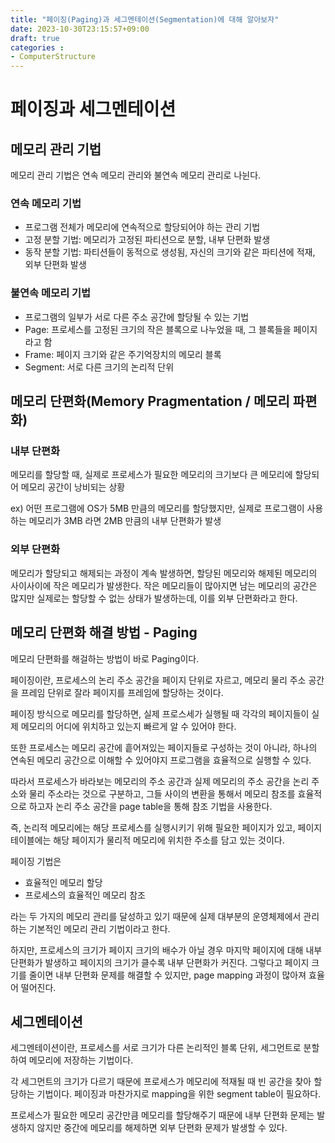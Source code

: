 ```yaml
---
title: "페이징(Paging)과 세그멘테이션(Segmentation)에 대해 알아보자"
date: 2023-10-30T23:15:57+09:00
draft: true
categories :
- ComputerStructure
---
```


# 페이징과 세그멘테이션
## 메모리 관리 기법
메모리 관리 기법은 연속 메모리 관리와 불연속 메모리 관리로 나뉜다.

### 연속 메모리 기법
- 프로그램 전체가 메모리에 연속적으로 할당되어야 하는 관리 기법
- 고정 분할 기법: 메모리가 고정된 파티션으로 분할, 내부 단편화 발생
- 동작 분할 기법: 파티션들이 동적으로 생성됨, 자신의 크기와 같은 파티션에 적재, 외부 단편화 발생

### 불연속 메모리 기법
- 프로그램의 일부가 서로 다른 주소 공간에 할당될 수 있는 기법
- Page: 프로세스를 고정된 크기의 작은 블록으로 나누었을 때, 그 블록들을 페이지라고 함
- Frame: 페이지 크기와 같은 주기억장치의 메모리 블록
- Segment: 서로 다른 크기의 논리적 단위

## 메모리 단편화(Memory Pragmentation / 메모리 파편화)
### 내부 단편화
메모리를 할당할 때, 실제로 프로세스가 필요한 메모리의 크기보다 큰 메모리에 할당되어 메모리 공간이 낭비되는 상황

ex) 어떤 프로그램에 OS가 5MB 만큼의 메모리를 할당했지만, 실제로 프로그램이 사용하는 메모리가 3MB 라면 2MB 만큼의 내부 단편화가 발생

### 외부 단편화
메모리가 할당되고 해제되는 과정이 계속 발생하면, 할당된 메모리와 해제된 메모리의 사이사이에 작은 메모리가 발생한다. 작은 메모리들이 많아지면 남는 메모리의 공간은 많지만 실제로는 할당할 수 없는 상태가 
발생하는데, 이를 외부 단편화라고 한다.

## 메모리 단편화 해결 방법 - Paging
메모리 단편화를 해걸하는 방법이 바로 Paging이다.

페이징이란, 프로세스의 논리 주소 공간을 페이지 단위로 자르고,
메모리 물리 주소 공간을 프레임 단위로 잘라 페이지를 프레임에 할당하는 것이다.

페이징 방식으로 메모리를 할당하면, 실제 프로스세가 실행될 때 각각의 페이지들이 실제 메모리의 어디에 위치하고 있는지 빠르게 알 수 있어야 한다.

또한 프로세스는 메모리 공간에 흩어져있는 페이지들로 구성하는 것이 아니라, 하나의 연속된 메모리 공간으로 이해할 수 있어야지 프로그램을 효율적으로 실행할 수 있다.

따라서 프로세스가 바라보는 메모리의 주소 공간과 실제 메모리의 주소 공간을 논리 주소와 물리 주소라는 것으로 구분하고,
그들 사이의 변환을 통해서 메모리 참조를 효율적으로 하고자 논리 주소 공간을 page table을 통해 참조 기법을 사용한다.

즉, 논리적 메모리에는 해당 프로세스를 실행시키기 위해 필요한 페이지가 있고, 페이지 테이블에는 해당 페이지가 물리적 메모리에 위치한 주소를 담고 있는 것이다.

페이징 기법은

- 효율적인 메모리 할당
- 프로세스의 효율적인 메모리 참조

라는 두 가지의 메모리 관리를 달성하고 있기 때문에 실제 대부분의 운영체제에서 관리하는 기본적인 메모리 관리 기법이라고 한다.

하지만, 프로세스의 크기가 페이지 크기의 배수가 아닐 경우 마지막 페이지에 대해 내부 단편화가 발생하고 페이지의 크기가 클수록 내부 단편화가 커진다.
그렇다고 페이지 크기를 줄이면 내부 단편화 문제를 해결할 수 있지만, page mapping 과정이 많아져 효율어 떨어진다.

## 세그멘테이션
세그멘테이션이란, 프로세스를 서로 크기가 다른 논리적인 블록 단위, 세그먼트로 분할하여 메모리에 저장하는 기법이다.

각 세그먼트의 크기가 다르기 때문에 프로세스가 메모리에 적재될 때 빈 공간을 찾아 할당하는 기법이다. 페이징과 마찬가지로 mapping을 위한 segment table이 필요하다.

프로세스가 필요한 메모리 공간만큼 메모리를 할당해주기 때문에 내부 단편화 문제는 발생하지 않지만 중간에 메모리를 해제하면 외부 단편화 문제가 발생할 수 있다.